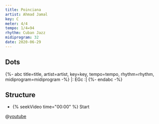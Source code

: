 ```yaml
---
title: Poinciana
artist: Ahmad Jamal
key: C
meter: 4/4
tempo: 1/4=94
rhythm: Cuban Jazz
midiprogram: 32
date: 2020-06-29
---
```


## Dots

<!-- prettier-ignore -->
{%- abc title=title, artist=artist, key=key, tempo=tempo, rhythm=rhythm, midiprogram=midiprogram -%}
|: EGc :|
{%- endabc -%}

## Structure

- {% seekVideo time="00:00" %} Start

@[youtube](Z0e2G32f3IU)
